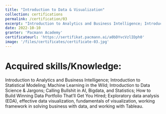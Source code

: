 ```yaml
---
title: "Introduction to Data & Visualization"
collection: certifications
permalink: /certification/03
excerpt: "Introduction to Analytics and Business Intelligence; Introduction to Statistical Modeling; Machine Learning in the Wild; Introduction to Data Science & Jargons; Calling Bullshit in AI, Bigdata, and Statistics; How to Build Winning Data Portfolio That’ll Get You Hired; Exploratory data analysis (EDA), effective data visualization, fundamentals of visualization, working framework in solving business with data, and working with Tableau."
date: 2022-10-10
granter: 'Pacmann Academy'
certificateurl: 'https://sertifikat.pacmann.ai/a0bDYvcVzlIDph0'
image: '/files/certificates/certificate-03.jpg'
---
```

Acquired skills/Knowledge:
=====
Introduction to Analytics and Business Intelligence; Introduction to Statistical Modeling; Machine Learning in the Wild; Introduction to Data Science & Jargons; Calling Bullshit in AI, Bigdata, and Statistics; How to Build Winning Data Portfolio That’ll Get You Hired; Exploratory data analysis (EDA), effective data visualization, fundamentals of visualization, working framework in solving business with data, and working with Tableau.